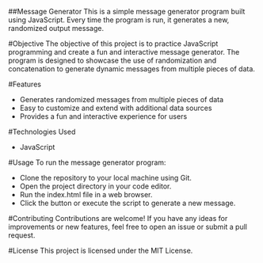 ##Message Generator
This is a simple message generator program built using JavaScript. Every time the program is run, it generates a new, randomized output message.

#Objective
The objective of this project is to practice JavaScript programming and create a fun and interactive 
message generator. The program is designed to showcase the use of randomization and concatenation to generate dynamic messages from multiple pieces of data.

#Features
+ Generates randomized messages from multiple pieces of data
+ Easy to customize and extend with additional data sources
+ Provides a fun and interactive experience for users

#Technologies Used
+ JavaScript

#Usage
To run the message generator program:

+ Clone the repository to your local machine using Git.
+ Open the project directory in your code editor.
+ Run the index.html file in a web browser.
+ Click the button or execute the script to generate a new message.
  
#Contributing
Contributions are welcome! If you have any ideas for improvements or new features, feel free to open an issue or submit a pull request.

#License
This project is licensed under the MIT License.
